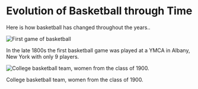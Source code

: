 # Evolution of Basketball through Time
Here is how basketball has changed throughout the years..
<html lang="en">
  <head>
    <meta charset="utf-8">
  </head>
</html>


<img src="https://www.massmoments.org/files/assets/moments/12-21-1891/12_21.1_1891.jpg" alt="First game of basketball">
<p> In the late 1800s the first basketball game was played at a YMCA in Albany, New York with only 9 players. </p>
<img src="https://i.pinimg.com/originals/ef/8d/27/ef8d277ffcb01af2f69681ab6f0ef7d8.jpg" alt="College basketball team, women from the class of 1900.">
<p> College basketball team, women from the class of 1900. </p>
